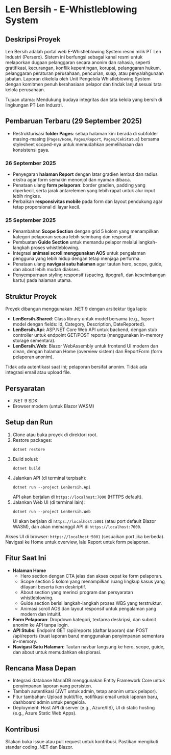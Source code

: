 # Len Bersih - E-Whistleblowing System

## Deskripsi Proyek

Len Bersih adalah portal web E-Whistleblowing System resmi milik PT Len Industri (Persero). Sistem ini berfungsi sebagai kanal resmi untuk melaporkan dugaan pelanggaran secara anonim dan rahasia, seperti gratifikasi, kecurangan, konflik kepentingan, korupsi, pelanggaran hukum, pelanggaran peraturan perusahaan, pencurian, suap, atau penyalahgunaan jabatan. Laporan dikelola oleh Unit Pengelola Whistleblowing System dengan komitmen penuh kerahasiaan pelapor dan tindak lanjut sesuai tata kelola perusahaan.

Tujuan utama: Mendukung budaya integritas dan tata kelola yang bersih di lingkungan PT Len Industri.

## Pembaruan Terbaru (29 September 2025)

- Restrukturisasi **folder Pages**: setiap halaman kini berada di subfolder masing-masing (`Pages/Home`, `Pages/Report`, `Pages/CekStatus`) bersama stylesheet scoped-nya untuk memudahkan pemeliharaan dan konsistensi gaya.

### 26 September 2025

- Penyegaran **halaman Report** dengan latar gradien lembut dan radius ekstra agar form semakin menonjol dan nyaman dibaca.
- Penataan ulang **form pelaporan**: border gradien, padding yang diperkecil, serta jarak antarelemen yang lebih rapat untuk alur input lebih ringkas.
- Perbaikan **responsivitas mobile** pada form dan layout pendukung agar tetap proporsional di layar kecil.

### 25 September 2025

- Penambahan **Scope Section** dengan grid 5 kolom yang menampilkan kategori pelaporan secara lebih seimbang dan responsif.
- Pembuatan **Guide Section** untuk memandu pelapor melalui langkah-langkah proses whistleblowing.
- Integrasi **animasi scroll menggunakan AOS** untuk pengalaman pengguna yang lebih hidup dengan tetap menjaga performa.
- Penataan ulang **navigasi satu halaman** agar tautan hero, scope, guide, dan about lebih mudah diakses.
- Penyempurnaan styling responsif (spacing, tipografi, dan keseimbangan kartu) pada halaman utama.

## Struktur Proyek

Proyek dibangun menggunakan .NET 9 dengan arsitektur tiga lapis:

- **LenBersih.Shared**: Class library untuk model bersama (e.g., `Report` model dengan fields: Id, Category, Description, DateReported).
- **LenBersih.Api**: ASP.NET Core Web API untuk backend, dengan stub controller untuk endpoint GET/POST reports (menggunakan in-memory storage sementara).
- **LenBersih.Web**: Blazor WebAssembly untuk frontend UI modern dan clean, dengan halaman Home (overview sistem) dan ReportForm (form pelaporan anonim).

Tidak ada autentikasi saat ini; pelaporan bersifat anonim. Tidak ada integrasi email atau upload file.

## Persyaratan

- .NET 9 SDK
- Browser modern (untuk Blazor WASM)

## Setup dan Run

1. Clone atau buka proyek di direktori root.
2. Restore packages:
   ```
   dotnet restore
   ```
3. Build solusi:
   ```
   dotnet build
   ```
4. Jalankan API (di terminal terpisah):
   ```
   dotnet run --project LenBersih.Api
   ```
   API akan berjalan di `https://localhost:7000` (HTTPS default).
5. Jalankan Web UI (di terminal lain):
   ```
   dotnet run --project LenBersih.Web
   ```
   UI akan berjalan di `https://localhost:5001` (atau port default Blazor WASM), dan akan memanggil API di `https://localhost:7000`.

Akses UI di browser: `https://localhost:5001` (sesuaikan port jika berbeda). Navigasi ke Home untuk overview, lalu Report untuk form pelaporan.

## Fitur Saat Ini

- **Halaman Home**
  - Hero section dengan CTA jelas dan akses cepat ke form pelaporan.
  - Scope section 5 kolom yang menampilkan ruang lingkup kasus yang dilayani beserta ikon deskriptif.
  - About section yang merinci program dan persyaratan whistleblowing.
  - Guide section berisi langkah-langkah proses WBS yang terstruktur.
  - Animasi scroll AOS dan layout responsif untuk pengalaman yang modern dan intuitif.
- **Form Pelaporan**: Dropdown kategori, textarea deskripsi, dan submit anonim ke API tanpa login.
- **API Stubs**: Endpoint GET /api/reports (daftar laporan) dan POST /api/reports (buat laporan baru) menggunakan penyimpanan sementara in-memory.
- **Navigasi Satu Halaman**: Tautan navbar langsung ke hero, scope, guide, dan about untuk memudahkan eksplorasi.

## Rencana Masa Depan

- Integrasi database MariaDB menggunakan Entity Framework Core untuk penyimpanan laporan yang persisten.
- Tambah autentikasi (JWT untuk admin, tetap anonim untuk pelapor).
- Fitur tambahan: Upload bukti/file, notifikasi email untuk laporan baru, dashboard admin untuk pengelola.
- Deployment: Host API di server (e.g., Azure/IIS), UI di static hosting (e.g., Azure Static Web Apps).

## Kontribusi

Silakan buka issue atau pull request untuk kontribusi. Pastikan mengikuti standar coding .NET dan Blazor.
